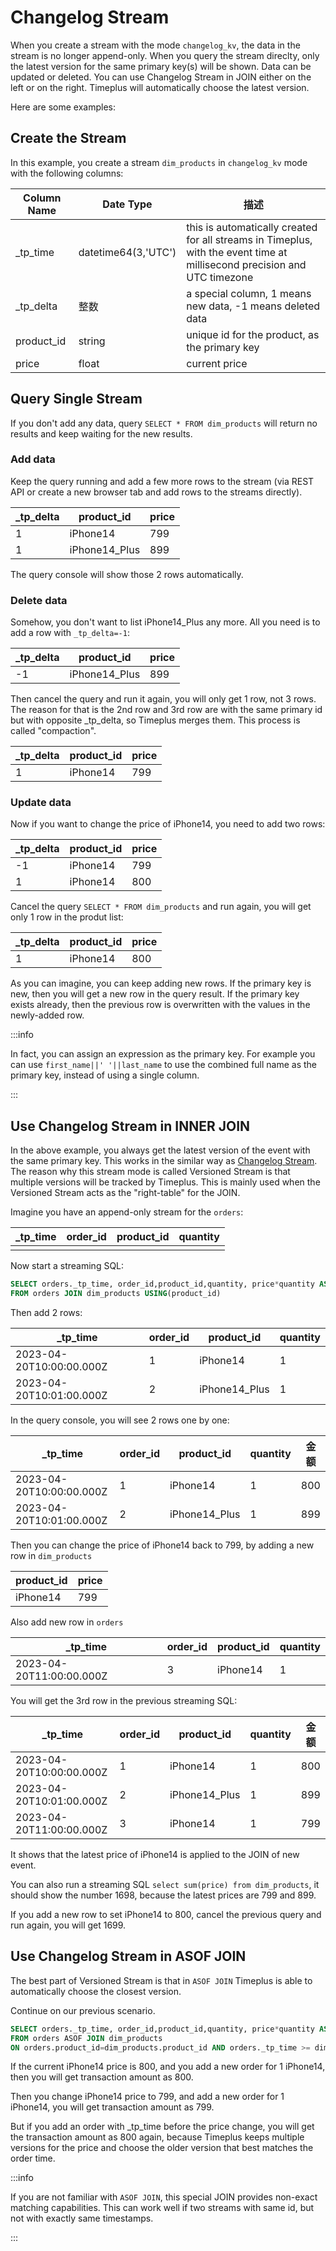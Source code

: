 # Changelog Stream

When you create a stream with the mode `changelog_kv`, the data in the stream is no longer append-only. When you query the stream direclty, only the latest version for the same primary key(s) will be shown. Data can be updated or deleted. You can use Changelog Stream in JOIN either on the left or on the right. Timeplus will automatically choose the latest version.

Here are some examples:

## Create the Stream

In this example, you create a stream `dim_products` in `changelog_kv` mode with the following columns:

| Column Name | Date Type           | 描述                                                                                                                       |
| ----------- | ------------------- | ------------------------------------------------------------------------------------------------------------------------ |
| _tp_time  | datetime64(3,'UTC') | this is automatically created for all streams in Timeplus, with the event time at millisecond precision and UTC timezone |
| _tp_delta | 整数                  | a special column, 1 means new data, -1 means deleted data                                                                |
| product_id  | string              | unique id for the product, as the primary key                                                                            |
| price       | float               | current price                                                                                                            |

## Query Single Stream

If you don't add any data, query `SELECT * FROM dim_products` will return no results and keep waiting for the new results.

### Add data

Keep the query running and add a few more rows to the stream (via REST API or create a new browser tab and add rows to the streams directly).

| _tp_delta | product_id    | price |
| ----------- | ------------- | ----- |
| 1           | iPhone14      | 799   |
| 1           | iPhone14_Plus | 899   |

The query console will show those 2 rows automatically.

### Delete data

Somehow, you don't want to list iPhone14_Plus any more. All you need is to add a row with `_tp_delta=-1`:

| _tp_delta | product_id    | price |
| ----------- | ------------- | ----- |
| -1          | iPhone14_Plus | 899   |

Then cancel the query and run it again, you will only get 1 row, not 3 rows. The reason for that is the 2nd row and 3rd row are with the same primary id but with opposite _tp_delta, so Timeplus merges them. This process is called "compaction".

| _tp_delta | product_id | price |
| ----------- | ---------- | ----- |
| 1           | iPhone14   | 799   |

### Update data

Now if you want to change the price of iPhone14, you need to add two rows:

| _tp_delta | product_id | price |
| ----------- | ---------- | ----- |
| -1          | iPhone14   | 799   |
| 1           | iPhone14   | 800   |

Cancel the query `SELECT * FROM dim_products` and run again, you will get only 1 row in the produt list:

| _tp_delta | product_id | price |
| ----------- | ---------- | ----- |
| 1           | iPhone14   | 800   |

As you can imagine, you can keep adding new rows. If the primary key is new, then you will get a new row in the query result. If the primary key exists already, then the previous row is overwritten with the values in the newly-added row.

:::info

In fact, you can assign an expression as the primary key. For example you can use `first_name||' '||last_name` to use the combined full name as the primary key, instead of using a single column.

:::

## Use Changelog Stream in INNER JOIN

In the above example, you always get the latest version of the event with the same primary key. This works in the similar way as [Changelog Stream](changelog-stream). The reason why this stream mode is called Versioned Stream is that multiple versions will be tracked by Timeplus. This is mainly used when the Versioned Stream acts as the "right-table" for the JOIN.

Imagine you have an append-only stream for the `orders`:

| _tp_time | order_id | product_id | quantity |
| ---------- | -------- | ---------- | -------- |
|            |          |            |          |

Now start a streaming SQL:

```sql
SELECT orders._tp_time, order_id,product_id,quantity, price*quantity AS amount
FROM orders JOIN dim_products USING(product_id)
```

Then add 2 rows:

| _tp_time               | order_id | product_id    | quantity |
| ------------------------ | -------- | ------------- | -------- |
| 2023-04-20T10:00:00.000Z | 1        | iPhone14      | 1        |
| 2023-04-20T10:01:00.000Z | 2        | iPhone14_Plus | 1        |

In the query console, you will see 2 rows one by one:

| _tp_time               | order_id | product_id    | quantity | 金额  |
| ------------------------ | -------- | ------------- | -------- | --- |
| 2023-04-20T10:00:00.000Z | 1        | iPhone14      | 1        | 800 |
| 2023-04-20T10:01:00.000Z | 2        | iPhone14_Plus | 1        | 899 |

Then you can change the price of iPhone14 back to 799, by adding a new row in `dim_products`

| product_id | price |
| ---------- | ----- |
| iPhone14   | 799   |

Also add new row in `orders`

| _tp_time               | order_id | product_id | quantity |
| ------------------------ | -------- | ---------- | -------- |
| 2023-04-20T11:00:00.000Z | 3        | iPhone14   | 1        |

You will get the 3rd row in the previous streaming SQL:

| _tp_time               | order_id | product_id    | quantity | 金额  |
| ------------------------ | -------- | ------------- | -------- | --- |
| 2023-04-20T10:00:00.000Z | 1        | iPhone14      | 1        | 800 |
| 2023-04-20T10:01:00.000Z | 2        | iPhone14_Plus | 1        | 899 |
| 2023-04-20T11:00:00.000Z | 3        | iPhone14      | 1        | 799 |

It shows that the latest price of iPhone14 is applied to the JOIN of new event.

You can also run a streaming SQL `select sum(price) from dim_products`, it should show the number 1698, because the latest prices are 799 and 899.

If you add a new row to set iPhone14 to 800, cancel the previous query and run again, you will get 1699.

## Use Changelog Stream in ASOF JOIN

The best part of Versioned Stream is that in `ASOF JOIN` Timeplus is able to automatically choose the closest version.

Continue on our previous scenario.

```sql
SELECT orders._tp_time, order_id,product_id,quantity, price*quantity AS amount
FROM orders ASOF JOIN dim_products 
ON orders.product_id=dim_products.product_id AND orders._tp_time >= dim_products._tp_time
```

If the current iPhone14 price is 800, and you add a new order for 1 iPhone14, then you will get transaction amount as 800.

Then you change iPhone14 price to 799, and add a new order for 1 iPhone14, you will get transaction amount as 799.

But if you add an order with _tp_time before the price change, you will get the transaction amount as 800 again, because Timeplus keeps multiple versions for the price and choose the older version that best matches the order time.

:::info

If you are not familiar with `ASOF JOIN`, this special JOIN provides non-exact matching capabilities. This can work well if two streams with same id, but not with exactly same timestamps.

:::